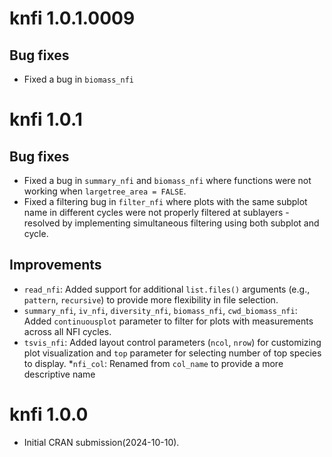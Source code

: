 # knfi 1.0.1.0009
## Bug fixes
* Fixed a bug in `biomass_nfi`

# knfi 1.0.1
## Bug fixes
* Fixed a bug in `summary_nfi` and `biomass_nfi` where functions were not working when `largetree_area = FALSE`.
* Fixed a filtering bug in `filter_nfi` where plots with the same subplot name in different cycles were not properly filtered at sublayers - resolved by implementing simultaneous filtering using both subplot and cycle.

## Improvements
* `read_nfi`: Added support for additional `list.files()` arguments (e.g., `pattern`, `recursive`) to provide more flexibility in file selection.
* `summary_nfi`, `iv_nfi`, `diversity_nfi`, `biomass_nfi`, `cwd_biomass_nfi`: Added `continuousplot` parameter to filter for plots with measurements across all NFI cycles.
* `tsvis_nfi`: Added layout control parameters (`ncol`, `nrow`) for customizing plot visualization  and `top` parameter for selecting number of top species to display.
*`nfi_col`: Renamed from `col_name` to provide a more descriptive name


# knfi 1.0.0
*  Initial CRAN submission(2024-10-10).
